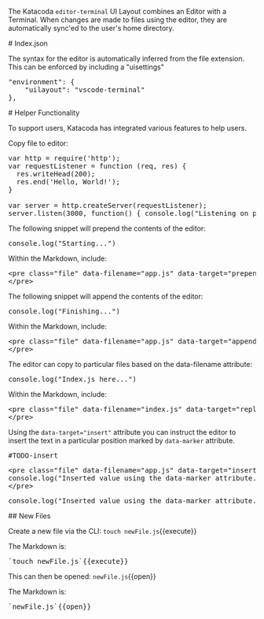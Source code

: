 The Katacoda `editor-terminal` UI Layout combines an Editor with a Terminal. When changes are made to files using the editor, they are automatically sync'ed to the user's home directory.

# Index.json

The syntax for the editor is automatically inferred from the file extension. This can be enforced by including a "uisettings"

<pre>
"environment": {
    "uilayout": "vscode-terminal"
},
</pre>

# Helper Functionality

To support users, Katacoda has integrated various features to help users.

Copy file to editor:

<pre class="file" data-filename="app.js" data-target="replace">var http = require('http');
var requestListener = function (req, res) {
  res.writeHead(200);
  res.end('Hello, World!');
}

var server = http.createServer(requestListener);
server.listen(3000, function() { console.log("Listening on port 3000")});
</pre>

The following snippet will prepend the contents of the editor:

<pre class="file" data-filename="app.js" data-target="prepend">console.log("Starting...")
</pre>

Within the Markdown, include:

<pre>
&#x3C;pre class=&#x22;file&#x22; data-filename=&#x22;app.js&#x22; data-target=&#x22;prepend&#x22;&#x3E;console.log(&#x22;Starting...&#x22;)
&#x3C;/pre&#x3E;
</pre>

The following snippet will append the contents of the editor:

<pre class="file" data-filename="app.js" data-target="append">console.log("Finishing...")
</pre>

Within the Markdown, include:

<pre>
&#x3C;pre class=&#x22;file&#x22; data-filename=&#x22;app.js&#x22; data-target=&#x22;append&#x22;&#x3E;console.log(&#x22;Finishing...&#x22;)
&#x3C;/pre&#x3E;
</pre>

The editor can copy to particular files based on the data-filename attribute:

<pre class="file" data-filename="index.js" data-target="replace">console.log("Index.js here...")
</pre>

Within the Markdown, include:

<pre>
&#x3C;pre class=&#x22;file&#x22; data-filename=&#x22;index.js&#x22; data-target=&#x22;replace&#x22;&#x3E;console.log(&#x22;Index.js here...&#x22;)
&#x3C;/pre&#x3E;
</pre>

Using the `data-target="insert"` attribute you can instruct the editor to insert the text in a particular position marked by `data-marker` attribute.

<pre class="file" data-filename="app.js" data-target="append">#TODO-insert
</pre>

<pre>
&#x3C;pre class=&#x22;file&#x22; data-filename=&#x22;app.js&#x22; data-target=&#x22;insert&#x22; data-marker=&#x22;#TODO-insert&#x22;&#x3E;
console.log(&#x22;Inserted value using the data-marker attribute...&#x22;)
&#x3C;/pre&#x3E;
</pre>

<pre class="file" data-filename="app.js" data-target="insert" data-marker="#TODO-insert">
console.log("Inserted value using the data-marker attribute...")
</pre>


## New Files

Create a new file via the CLI:
`touch newFile.js`{{execute}}

The Markdown is:
<pre>`touch newFile.js`{{execute}}</pre>

This can then be opened:
`newFile.js`{{open}}

The Markdown is:
<pre>`newFile.js`{{open}}</pre>
